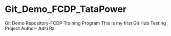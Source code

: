 # Git_Demo_FCDP_TataPower
Git Demo Repository-FCDP Training Program
This is my first Git Hub Testing Project
Author- Aditi Rai
